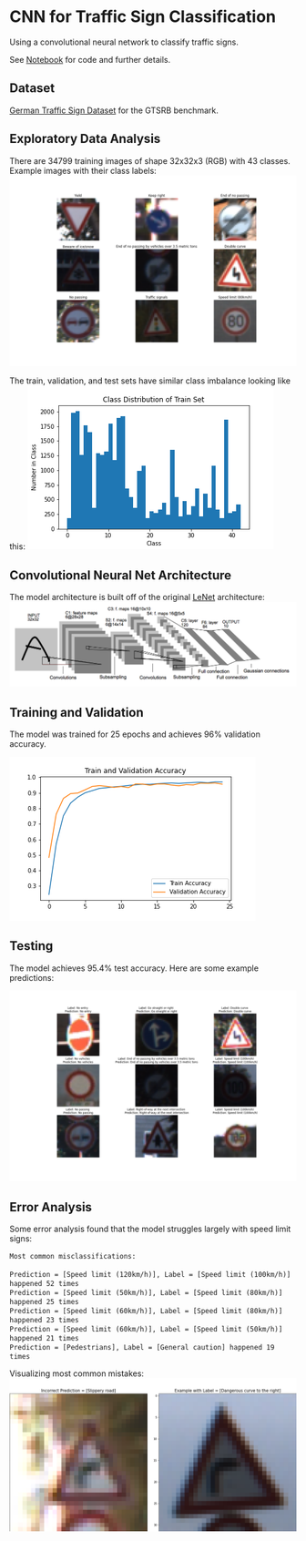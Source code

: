 # CNN for Traffic Sign Classification
Using a convolutional neural network to classify traffic signs.

See [Notebook](traffic_sign_classifier.ipynb) for code and further details.

## Dataset
[German Traffic Sign Dataset](https://benchmark.ini.rub.de/?section=gtsrb&subsection=dataset) for the GTSRB benchmark. 

## Exploratory Data Analysis
There are 34799 training images of shape 32x32x3 (RGB) with 43 classes. 
Example images with their class labels:
![Examples](doc_images/examples.png)

The train, validation, and test sets have similar class imbalance looking like this: 
![Class Distribution](doc_images/class_distribution.png)

## Convolutional Neural Net Architecture
The model architecture is built off of the original [LeNet](http://yann.lecun.com/exdb/lenet/) architecture: 
![LeNet](doc_images/lenet.png)

## Training and Validation
The model was trained for 25 epochs and achieves 96% validation accuracy.

![Accuracy](doc_images/accuracy.png)


## Testing
The model achieves 95.4% test accuracy. Here are some example predictions:

![Test](doc_images/test.png)

## Error Analysis
Some error analysis found that the model struggles largely with speed limit signs:

```
Most common misclassifications: 

Prediction = [Speed limit (120km/h)], Label = [Speed limit (100km/h)] happened 52 times
Prediction = [Speed limit (50km/h)], Label = [Speed limit (80km/h)] happened 25 times
Prediction = [Speed limit (60km/h)], Label = [Speed limit (80km/h)] happened 23 times
Prediction = [Speed limit (60km/h)], Label = [Speed limit (50km/h)] happened 21 times
Prediction = [Pedestrians], Label = [General caution] happened 19 times
```

Visualizing most common mistakes:
![Mistakes](doc_images/mistakes.png)